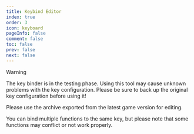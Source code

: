 ```yaml
---
title: Keybind Editor
index: true
order: 3
icon: keyboard
pageInfo: false
comment: false
toc: false
prev: false
next: false
---
```


<script setup>
    import Editor from '@source/components/keybind-editor/App.vue';
    import { provide } from 'vue';
    import { onMounted } from 'vue';
    provide("i18nLanguage",'en');

    onMounted(() => {
        (window.adsbygoogle = window.adsbygoogle || []).push({});
    })
</script>

> [!warning]
> The key binder is in the testing phase. Using this tool may cause unknown problems with the key configuration. Please be sure to back up the original key configuration before using it!
>
> Please use the archive exported from the latest game version for editing.
>
> You can bind multiple functions to the same key, but please note that some functions may conflict or not work properly.

<ins class="adsbygoogle"
  style="display:block"
  data-ad-client="ca-pub-2336226859954206"
  data-ad-slot="6758794743"
  data-ad-format="auto"
  data-full-width-responsive="true"> </ins>

<Editor />
